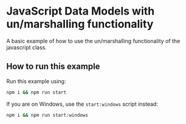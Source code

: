 # JavaScript Data Models with un/marshalling functionality

A basic example of how to use the un/marshalling functionality of the javascript class.

## How to run this example

Run this example using:

```sh
npm i && npm run start
```

If you are on Windows, use the `start:windows` script instead:

```sh
npm i && npm run start:windows
```
